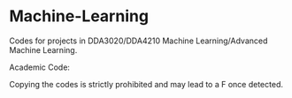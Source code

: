 # Machine-Learning

Codes for projects in DDA3020/DDA4210 Machine Learning/Advanced Machine Learning.

Academic Code:

Copying the codes is strictly prohibited and may lead to a F once detected.
